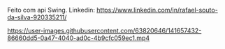 Feito com api Swing.
Linkedin: https://www.linkedin.com/in/rafael-souto-da-silva-920335211/

https://user-images.githubusercontent.com/63820646/141657432-86660dd5-0a47-4040-ad0c-4b9cfc059ec1.mp4
